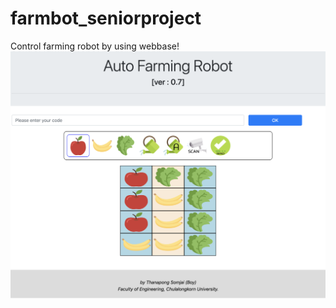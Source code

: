 # farmbot_seniorproject
Control farming robot by using webbase!
![Preview](https://github.com/thanapongsj1996/farmbot_seniorproject/blob/master/public/img/photo.png)
